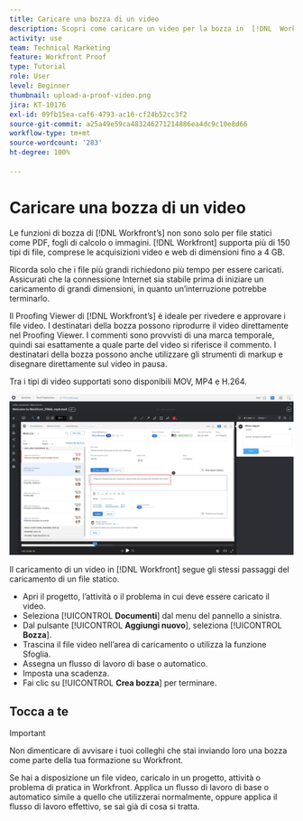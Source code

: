 ```yaml
---
title: Caricare una bozza di un video
description: Scopri come caricare un video per la bozza in  [!DNL  Workfront].
activity: use
team: Technical Marketing
feature: Workfront Proof
type: Tutorial
role: User
level: Beginner
thumbnail: upload-a-proof-video.png
jira: KT-10176
exl-id: 09fb15ea-caf6-4793-ac16-cf24b52cc3f2
source-git-commit: a25a49e59ca483246271214886ea4dc9c10e8d66
workflow-type: tm+mt
source-wordcount: '283'
ht-degree: 100%

---
```


# Caricare una bozza di un video

Le funzioni di bozza di [!DNL Workfront’s] non sono solo per file statici come PDF, fogli di calcolo o immagini. [!DNL Workfront] supporta più di 150 tipi di file, comprese le acquisizioni video e web di dimensioni fino a 4 GB.

Ricorda solo che i file più grandi richiedono più tempo per essere caricati. Assicurati che la connessione Internet sia stabile prima di iniziare un caricamento di grandi dimensioni, in quanto un’interruzione potrebbe terminarlo.

<!-- For a complete list of uploadable file types, see the article, Supported proofing file types. -->

Il Proofing Viewer di [!DNL Workfront’s] è ideale per rivedere e approvare i file video. I destinatari della bozza possono riprodurre il video direttamente nel Proofing Viewer. I commenti sono provvisti di una marca temporale, quindi sai esattamente a quale parte del video si riferisce il commento. I destinatari della bozza possono anche utilizzare gli strumenti di markup e disegnare direttamente sul video in pausa.

Tra i tipi di video supportati sono disponibili MOV, MP4 e H.264. <!-- Check the supported file types list to make sure the video type you use is compatible with Workfront’s proofing features.-->

![Immagine del markup in un file di bozza video.](assets/upload-a-proof-of-a-video.png)

Il caricamento di un video in [!DNL Workfront] segue gli stessi passaggi del caricamento di un file statico.

* Apri il progetto, l’attività o il problema in cui deve essere caricato il video.
* Seleziona [!UICONTROL **Documenti**] dal menu del pannello a sinistra.
* Dal pulsante [!UICONTROL **Aggiungi nuovo**], seleziona [!UICONTROL **Bozza**].
* Trascina il file video nell’area di caricamento o utilizza la funzione Sfoglia.
* Assegna un flusso di lavoro di base o automatico.
* Imposta una scadenza.
* Fai clic su [!UICONTROL **Crea bozza**] per terminare.

## Tocca a te

>[!IMPORTANT]
>
>Non dimenticare di avvisare i tuoi colleghi che stai inviando loro una bozza come parte della tua formazione su Workfront.


Se hai a disposizione un file video, caricalo in un progetto, attività o problema di pratica in Workfront. Applica un flusso di lavoro di base o automatico simile a quello che utilizzerai normalmente, oppure applica il flusso di lavoro effettivo, se sai già di cosa si tratta.

